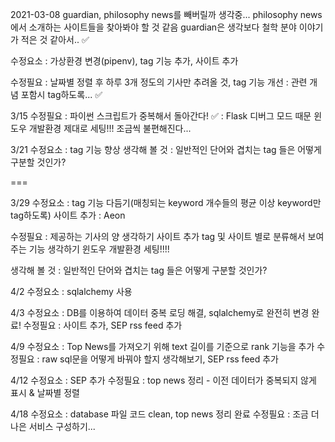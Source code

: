 2021-03-08
guardian, philosophy news를 빼버릴까 생각중...
philosophy news에서 소개하는 사이트들을 찾아봐야 할 것 같음
guardian은 생각보다 철학 분야 이야기가 적은 것 같아서.. ✅

수정요소 :
가상환경 변경(pipenv), tag 기능 추가, 사이트 추가

수정필요 :
날짜별 정렬 후 하루 3개 정도의 기사만 추려올 것,
tag 기능 개선 : 관련 개념 포함시 tag하도록... ✅

3/15
수정필요 :
파이썬 스크립트가 중복해서 돌아간다! ✅ : Flask 디버그 모드 때문
윈도우 개발환경 제대로 세팅!!! 조금씩 불편해진다...

3/21
수정요소 :
tag 기능 향상
생각해 볼 것 : 일반적인 단어와 겹치는 tag 들은 어떻게 구분할 것인가?

===

3/29
수정요소 :
tag 기능 다듬기(매칭되는 keyword 개수들의 평균 이상 keyword만 tag하도록)
사이트 추가 : Aeon

수정필요 :
제공하는 기사의 양 생각하기
사이트 추가
tag 및 사이트 별로 분류해서 보여주는 기능 생각하기
윈도우 개발환경 세팅!!!!

생각해 볼 것 : 일반적인 단어와 겹치는 tag 들은 어떻게 구분할 것인가?

4/2
수정요소 : sqlalchemy 사용

4/3
수정요소 : DB를 이용하여 데이터 중복 로딩 해결, sqlalchemy로 완전히 변경 완료!
수정필요 : 사이트 추가, SEP rss feed 추가

4/9
수정요소 : Top News를 가져오기 위해 text 길이를 기준으로 rank 기능을 추가
수정필요 : raw sql문을 어떻게 바꿔야 할지 생각해보기, SEP rss feed 추가

4/12
수정요소 : SEP 추가
수정필요 : top news 정리 - 이전 데이터가 중복되지 않게 표시 & 날짜별 정렬

4/18
수정요소 : database 파일 코드 clean, top news 정리 완료
수정필요 : 조금 더 나은 서비스 구성하기...
